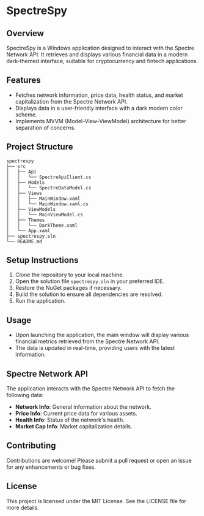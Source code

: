 # SpectreSpy

## Overview
SpectreSpy is a Windows application designed to interact with the Spectre Network API. It retrieves and displays various financial data in a modern dark-themed interface, suitable for cryptocurrency and fintech applications.

## Features
- Fetches network information, price data, health status, and market capitalization from the Spectre Network API.
- Displays data in a user-friendly interface with a dark modern color scheme.
- Implements MVVM (Model-View-ViewModel) architecture for better separation of concerns.

## Project Structure
```
spectrespy
├── src
│   ├── Api
│   │   └── SpectreApiClient.cs
│   ├── Models
│   │   └── SpectreDataModel.cs
│   ├── Views
│   │   ├── MainWindow.xaml
│   │   └── MainWindow.xaml.cs
│   ├── ViewModels
│   │   └── MainViewModel.cs
│   ├── Themes
│   │   └── DarkTheme.xaml
│   └── App.xaml
├── spectrespy.sln
└── README.md
```

## Setup Instructions
1. Clone the repository to your local machine.
2. Open the solution file `spectrespy.sln` in your preferred IDE.
3. Restore the NuGet packages if necessary.
4. Build the solution to ensure all dependencies are resolved.
5. Run the application.

## Usage
- Upon launching the application, the main window will display various financial metrics retrieved from the Spectre Network API.
- The data is updated in real-time, providing users with the latest information.

## Spectre Network API
The application interacts with the Spectre Network API to fetch the following data:
- **Network Info**: General information about the network.
- **Price Info**: Current price data for various assets.
- **Health Info**: Status of the network's health.
- **Market Cap Info**: Market capitalization details.

## Contributing
Contributions are welcome! Please submit a pull request or open an issue for any enhancements or bug fixes.

## License
This project is licensed under the MIT License. See the LICENSE file for more details.